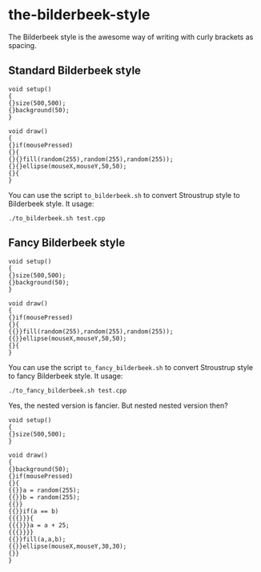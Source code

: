 # the-bilderbeek-style

The Bilderbeek style is the awesome way of writing with curly brackets as spacing.

## Standard Bilderbeek style 

```
void setup()
{
{}size(500,500);
{}background(50);
}

void draw()
{
{}if(mousePressed)
{}{
{}{}fill(random(255),random(255),random(255));
{}{}ellipse(mouseX,mouseY,50,50);
{}{
}
```

You can use the script `to_bilderbeek.sh` to convert
Stroustrup style to Bilderbeek style. It usage:

```
./to_bilderbeek.sh test.cpp
```

## Fancy Bilderbeek style

```
void setup()
{
{}size(500,500);
{}background(50);
}

void draw()
{
{}if(mousePressed)
{}{
{{}}fill(random(255),random(255),random(255));
{{}}ellipse(mouseX,mouseY,50,50);
{}{
}
```

You can use the script `to_fancy_bilderbeek.sh` to convert
Stroustrup style to fancy Bilderbeek style. It usage:

```
./to_fancy_bilderbeek.sh test.cpp
```

Yes, the nested version is fancier. But nested nested version then?

```
void setup()
{
{}size(500,500);
}

void draw()
{
{}background(50);
{}if(mousePressed)
{}{
{{}}a = random(255);
{{}}b = random(255);
{{}}
{{}}if(a == b)
{{{}}}{
{{{}}}a = a + 25;
{{{}}}}
{{}}fill(a,a,b);
{{}}ellipse(mouseX,mouseY,30,30);
{}}
}

```


